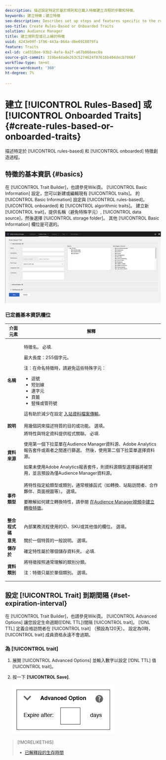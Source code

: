 ```yaml
---
description: 描述設定特定於基於規則和已載入特徵建立流程的步驟和特徵。
keywords: 建立特徵；建立特徵
seo-description: Describes set up steps and features specific to the rules-based and onboarded trait creation process.
seo-title: Create Rules-Based or Onboarded Traits
solution: Audience Manager
title: 建立規則型或已上線的特徵
uuid: 4243e09f-1f96-443a-864a-d6e6918079fa
feature: Traits
exl-id: cad318ee-93b2-4afa-8a2f-a67b068eec0a
source-git-commit: 319be4dade263c5274624f07616b404decb7066f
workflow-type: tm+mt
source-wordcount: '360'
ht-degree: 7%

---
```


# 建立 [!UICONTROL Rules-Based] 或 [!UICONTROL Onboarded Traits] {#create-rules-based-or-onboarded-traits}

描述特定於 [!UICONTROL rules-based] 和 [!UICONTROL onboarded] 特徵創造過程。

<!-- c_tb_rules_traits.xml -->

## 特徵的基本資訊 {#basics}

在 [!UICONTROL Trait Builder]，也請參見Wiki頁。 [!UICONTROL Basic Information] 設定，您可以新建或編輯現有 [!UICONTROL traits]。 的 [!UICONTROL Basic Information] 設定與 [!UICONTROL rules-based]。 [!UICONTROL onboarded] 和 [!UICONTROL algorithmic traits]。 建立新 [!UICONTROL trait]，提供名稱（避免特殊字元）, [!UICONTROL data source]，然後選擇 [!UICONTROL storage folder]。 其他 [!UICONTROL Basic Information] 欄位是可選的。

<!-- c_tb_basics.xml -->

![特質](assets/create-trait.png)

### 已定義基本資訊欄位

<table id="table_42AEC7A5B22346C5BB996D2D36C56229"> 
 <thead> 
  <tr> 
   <th colname="col1" class="entry"> 介面元素 </th> 
   <th colname="col2" class="entry"> 解釋 </th> 
  </tr> 
 </thead>
 <tbody> 
  <tr> 
   <td colname="col1"> <b><span class="uicontrol"> 名稱</span></b> </td> 
   <td colname="col2"> <p>特徵名。 必填. </p> <p>最大長度：255個字元。 </p> <p> <p>注：在命名特徵時，請避免這些特殊字元： 
      <ul id="ul_AB38A333F21A4AA9B5656CBA69BA65E3"> 
       <li id="li_0E5033B540BC41E799075845388E85A7">逗號 </li> 
       <li id="li_B1A6C3E3FB98473A91E4675EE09460F0">短划線 </li> 
       <li id="li_579302FE34B64FE0AE3C751012839229">連字元 </li> 
       <li id="li_44890F738CC64E449CC2545D701ECBC7">頁籤 </li> 
       <li id="li_C203837501A94342923C99A7DAD1ED61">竪條或管符號 </li> 
      </ul> </p> </p> <p>這有助於減少在設定 <a href="../../integration/sending-audience-data/batch-data-transfer-explained/inbound-file-contents.md"> 入站資料檔案傳輸</a>。 </p> </td> 
  </tr> 
  <tr> 
   <td colname="col1"> <b><span class="uicontrol"> 說明</span></b> </td> 
   <td colname="col2"> 用幾個詞來描述特質的目的或功能。 選填。 </td> 
  </tr> 
  <tr> 
   <td colname="col1"> <b><span class="uicontrol"> 資料來源</span></b> </td> 
   <td colname="col2"> 將特性與特定資料提供程式關聯。 必填. <p>使用第一個下拉菜單在Audience Manager資料源、Adobe Analytics報告套件或兩者之間進行篩選。 然後，使用第二個下拉菜單選擇資料源。</p><p> 如果未使用Adobe Analytics報表套件，則資料源類型選擇器將被禁用，並且預設為僅Audience Manager資料源。</p>  </td> 
  </tr>
   <tr> 
   <td colname="col1"> <b><span class="uicontrol"> 事件類型</span></b> </td> 
   <td colname="col2"> 將特性指定給類型或類別，通常根據函式（如轉換、站點訪問者、合作夥伴、頁面視圖等）。 選填。 <p> 要瞭解如何建立轉換特性，請參閱 <a href="https://experienceleague.adobe.com/docs/audience-manager-learn/tutorials/build-and-manage-audiences/traits-and-segments/creating-conversion-traits.html">在Audience Manager視頻中建立轉換特徵</a>。 </p></td> 
  </tr> 
  <tr> 
   <td colname="col1"> <b><span class="uicontrol"> 整合程式碼</span></b> </td> 
   <td colname="col2"> 內部業務流程使用的ID、SKU或其他值的欄位。 選填。 </td> 
  </tr> 
  <tr> 
   <td colname="col1"> <b><span class="uicontrol"> 意見</span></b> </td> 
   <td colname="col2"> 關於一個特質的一般說明。 選填。 </td> 
  </tr> 
  <tr> 
   <td colname="col1"> <b><span class="uicontrol"> 儲存於</span></b> </td> 
   <td colname="col2"> 確定特性屬於哪個儲存資料夾。 必填. </td> 
  </tr> 
  <tr> 
   <td colname="col1"> <b><span class="uicontrol"> 資料類別</span></b> </td> 
   <td colname="col2"> 將特徵按照通常理解的類別分類。 <p>注：特徵只屬於單個類別。 選填。 </p> </td> 
  </tr> 
 </tbody> 
</table>

## 設定 [!UICONTROL Trait] 到期間隔 {#set-expiration-interval}

在 [!UICONTROL Trait Builder]，也請參見Wiki頁。 [!UICONTROL Advanced Options] 讓您設定生命週期([!DNL TTL])間隔 [!UICONTROL trait]。 [!DNL TTL] 定義合格訪問者在 [!UICONTROL trait] （預設為120天）。 設定為0時， [!UICONTROL trait] 成員資格永遠不會過期。

<!-- t_tb_ttl.xml -->

### 為 [!UICONTROL trait]

1. 展開 [!UICONTROL Advanced Options] 並輸入數字以設定 [!DNL TTL] 值 [!UICONTROL trait]。
1. 按一下 **[!UICONTROL Save]**.

   ![](assets/TTL.png)

>[!MORELIKETHIS]
>
>* [已解釋段的生存時間](../../features/traits/segment-ttl-explained.md)


